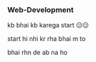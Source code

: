 ### Web-Development

kb bhai kb karega start 😑😑

start hi nhi kr rha bhai m to 

bhai rhn de ab na ho 

